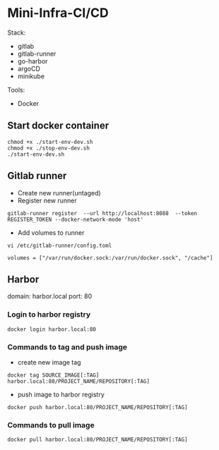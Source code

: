# Mini-Infra-CI/CD

Stack:

- gitlab
- gitlab-runner
- go-harbor
- argoCD
- minikube

Tools:

- Docker

## Start docker container

```
chmod +x ./start-env-dev.sh
chmod +x ./stop-env-dev.sh
./start-env-dev.sh
```

## Gitlab runner

- Create new runner(untaged)
- Register new runner

```
gitlab-runner register  --url http://localhost:8088  --token REGISTER_TOKEN --docker-network-mode 'host'
```

- Add volumes to runner

```
vi /etc/gitlab-runner/config.toml
```

```
volumes = ["/var/run/docker.sock:/var/run/docker.sock", "/cache"]
```

## Harbor

domain: harbor.local
port: 80

### Login to harbor registry

```
docker login harbor.local:80
```

### Commands to tag and push image

- create new image tag

```
docker tag SOURCE_IMAGE[:TAG] harbor.local:80/PROJECT_NAME/REPOSITORY[:TAG]
```

- push image to harbor registry

```
docker push harbor.local:80/PROJECT_NAME/REPOSITORY[:TAG]
```

### Commands to pull image

```
docker pull harbor.local:80/PROJECT_NAME/REPOSITORY[:TAG]
```
